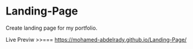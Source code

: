 # Landing-Page
Create landing page for my portfolio.

Live Previw >>=== https://mohamed-abdelrady.github.io/Landing-Page/

